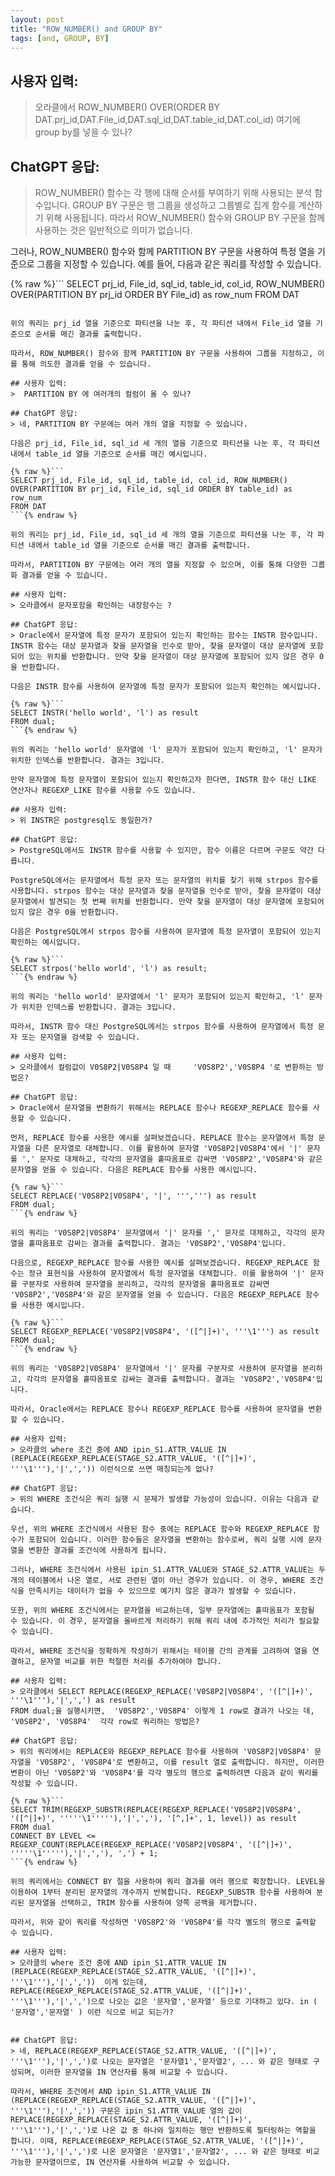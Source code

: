 ```yaml
---
layout: post
title: "ROW_NUMBER() and GROUP BY"
tags: [and, GROUP, BY]
---
```


## 사용자 입력:
> 오라클에서 ROW_NUMBER() OVER(ORDER BY DAT.prj_id,DAT.File_id,DAT.sql_id,DAT.table_id,DAT.col_id) 여기에 group by를 넣을 수 있나?

## ChatGPT 응답:
> ROW_NUMBER() 함수는 각 행에 대해 순서를 부여하기 위해 사용되는 분석 함수입니다. GROUP BY 구문은 행 그룹을 생성하고 그룹별로 집계 함수를 계산하기 위해 사용됩니다. 따라서 ROW_NUMBER() 함수와 GROUP BY 구문을 함께 사용하는 것은 일반적으로 의미가 없습니다.

그러나, ROW_NUMBER() 함수와 함께 PARTITION BY 구문을 사용하여 특정 열을 기준으로 그룹을 지정할 수 있습니다. 예를 들어, 다음과 같은 쿼리를 작성할 수 있습니다.

{% raw %}```
SELECT prj_id, File_id, sql_id, table_id, col_id, ROW_NUMBER() OVER(PARTITION BY prj_id ORDER BY File_id) as row_num
FROM DAT
```{% endraw %}

위의 쿼리는 prj_id 열을 기준으로 파티션을 나눈 후, 각 파티션 내에서 File_id 열을 기준으로 순서를 매긴 결과를 출력합니다. 

따라서, ROW_NUMBER() 함수와 함께 PARTITION BY 구문을 사용하여 그룹을 지정하고, 이를 통해 의도한 결과를 얻을 수 있습니다.

## 사용자 입력:
>  PARTITION BY 에 여러개의 컬럼이 올 수 있나?

## ChatGPT 응답:
> 네, PARTITION BY 구문에는 여러 개의 열을 지정할 수 있습니다. 

다음은 prj_id, File_id, sql_id 세 개의 열을 기준으로 파티션을 나눈 후, 각 파티션 내에서 table_id 열을 기준으로 순서를 매긴 예시입니다.

{% raw %}```
SELECT prj_id, File_id, sql_id, table_id, col_id, ROW_NUMBER() OVER(PARTITION BY prj_id, File_id, sql_id ORDER BY table_id) as row_num
FROM DAT
```{% endraw %}

위의 쿼리는 prj_id, File_id, sql_id 세 개의 열을 기준으로 파티션을 나눈 후, 각 파티션 내에서 table_id 열을 기준으로 순서를 매긴 결과를 출력합니다.

따라서, PARTITION BY 구문에는 여러 개의 열을 지정할 수 있으며, 이를 통해 다양한 그룹화 결과를 얻을 수 있습니다.

## 사용자 입력:
> 오라클에서 문자포함을 확인하는 내장함수는 ?

## ChatGPT 응답:
> Oracle에서 문자열에 특정 문자가 포함되어 있는지 확인하는 함수는 INSTR 함수입니다. INSTR 함수는 대상 문자열과 찾을 문자열을 인수로 받아, 찾을 문자열이 대상 문자열에 포함되어 있는 위치를 반환합니다. 만약 찾을 문자열이 대상 문자열에 포함되어 있지 않은 경우 0을 반환합니다.

다음은 INSTR 함수를 사용하여 문자열에 특정 문자가 포함되어 있는지 확인하는 예시입니다.

{% raw %}```
SELECT INSTR('hello world', 'l') as result
FROM dual;
```{% endraw %}

위의 쿼리는 'hello world' 문자열에 'l' 문자가 포함되어 있는지 확인하고, 'l' 문자가 위치한 인덱스를 반환합니다. 결과는 3입니다.

만약 문자열에 특정 문자열이 포함되어 있는지 확인하고자 한다면, INSTR 함수 대신 LIKE 연산자나 REGEXP_LIKE 함수를 사용할 수도 있습니다.

## 사용자 입력:
> 위 INSTR은 postgresql도 동일한가?

## ChatGPT 응답:
> PostgreSQL에서도 INSTR 함수를 사용할 수 있지만, 함수 이름은 다르며 구문도 약간 다릅니다. 

PostgreSQL에서는 문자열에서 특정 문자 또는 문자열의 위치를 찾기 위해 strpos 함수를 사용합니다. strpos 함수는 대상 문자열과 찾을 문자열을 인수로 받아, 찾을 문자열이 대상 문자열에서 발견되는 첫 번째 위치를 반환합니다. 만약 찾을 문자열이 대상 문자열에 포함되어 있지 않은 경우 0을 반환합니다.

다음은 PostgreSQL에서 strpos 함수를 사용하여 문자열에 특정 문자열이 포함되어 있는지 확인하는 예시입니다.

{% raw %}```
SELECT strpos('hello world', 'l') as result;
```{% endraw %}

위의 쿼리는 'hello world' 문자열에서 'l' 문자가 포함되어 있는지 확인하고, 'l' 문자가 위치한 인덱스를 반환합니다. 결과는 3입니다.

따라서, INSTR 함수 대신 PostgreSQL에서는 strpos 함수를 사용하여 문자열에서 특정 문자 또는 문자열을 검색할 수 있습니다.

## 사용자 입력:
> 오라클에서 컬럼값이 V0S8P2|V0S8P4 일 때     'V0S8P2','V0S8P4 '로 변환하는 방법은?

## ChatGPT 응답:
> Oracle에서 문자열을 변환하기 위해서는 REPLACE 함수나 REGEXP_REPLACE 함수를 사용할 수 있습니다. 

먼저, REPLACE 함수를 사용한 예시를 살펴보겠습니다. REPLACE 함수는 문자열에서 특정 문자열을 다른 문자열로 대체합니다. 이를 활용하여 문자열 'V0S8P2|V0S8P4'에서 '|' 문자를 ',' 문자로 대체하고, 각각의 문자열을 홑따옴표로 감싸면 'V0S8P2','V0S8P4'와 같은 문자열을 얻을 수 있습니다. 다음은 REPLACE 함수를 사용한 예시입니다.

{% raw %}```
SELECT REPLACE('V0S8P2|V0S8P4', '|', ''',''') as result
FROM dual;
```{% endraw %}

위의 쿼리는 'V0S8P2|V0S8P4' 문자열에서 '|' 문자를 ',' 문자로 대체하고, 각각의 문자열을 홑따옴표로 감싸는 결과를 출력합니다. 결과는 'V0S8P2','V0S8P4'입니다.

다음으로, REGEXP_REPLACE 함수를 사용한 예시를 살펴보겠습니다. REGEXP_REPLACE 함수는 정규 표현식을 사용하여 문자열에서 특정 문자열을 대체합니다. 이를 활용하여 '|' 문자를 구분자로 사용하여 문자열을 분리하고, 각각의 문자열을 홑따옴표로 감싸면 'V0S8P2','V0S8P4'와 같은 문자열을 얻을 수 있습니다. 다음은 REGEXP_REPLACE 함수를 사용한 예시입니다.

{% raw %}```
SELECT REGEXP_REPLACE('V0S8P2|V0S8P4', '([^|]+)', '''\1''') as result
FROM dual;
```{% endraw %}

위의 쿼리는 'V0S8P2|V0S8P4' 문자열에서 '|' 문자를 구분자로 사용하여 문자열을 분리하고, 각각의 문자열을 홑따옴표로 감싸는 결과를 출력합니다. 결과는 'V0S8P2','V0S8P4'입니다.

따라서, Oracle에서는 REPLACE 함수나 REGEXP_REPLACE 함수를 사용하여 문자열을 변환할 수 있습니다.

## 사용자 입력:
> 오라클의 where 조건 중에 AND ipin_S1.ATTR_VALUE IN (REPLACE(REGEXP_REPLACE(STAGE_S2.ATTR_VALUE, '([^|]+)', '''\1'''),'|',',')) 이런식으로 쓰면 매칭되는게 없나?

## ChatGPT 응답:
> 위의 WHERE 조건식은 쿼리 실행 시 문제가 발생할 가능성이 있습니다. 이유는 다음과 같습니다.

우선, 위의 WHERE 조건식에서 사용된 함수 중에는 REPLACE 함수와 REGEXP_REPLACE 함수가 포함되어 있습니다. 이러한 함수들은 문자열을 변환하는 함수로써, 쿼리 실행 시에 문자열을 변환한 결과를 조건식에 사용하게 됩니다.

그러나, WHERE 조건식에서 사용된 ipin_S1.ATTR_VALUE와 STAGE_S2.ATTR_VALUE는 두 개의 테이블에서 나온 열로, 서로 관련된 열이 아닌 경우가 있습니다. 이 경우, WHERE 조건식을 만족시키는 데이터가 없을 수 있으므로 예기치 않은 결과가 발생할 수 있습니다.

또한, 위의 WHERE 조건식에서는 문자열을 비교하는데, 일부 문자열에는 홑따옴표가 포함될 수 있습니다. 이 경우, 문자열을 올바르게 처리하기 위해 쿼리 내에 추가적인 처리가 필요할 수 있습니다.

따라서, WHERE 조건식을 정확하게 작성하기 위해서는 테이블 간의 관계를 고려하여 열을 연결하고, 문자열 비교를 위한 적절한 처리를 추가하여야 합니다.

## 사용자 입력:
> 오라클에서 SELECT REPLACE(REGEXP_REPLACE('V0S8P2|V0S8P4', '([^|]+)', '''\1'''),'|',',') as result
FROM dual;을 실행시키면,  'V0S8P2','V0S8P4' 이렇게 1 row로 결과가 나오는 데,   'V0S8P2', 'V0S8P4'  각각 row로 쿼리하는 방법은?

## ChatGPT 응답:
> 위의 쿼리에서는 REPLACE와 REGEXP_REPLACE 함수를 사용하여 'V0S8P2|V0S8P4' 문자열을 'V0S8P2', 'V0S8P4'로 변환하고, 이를 result 열로 출력합니다. 하지만, 이러한 변환이 아닌 'V0S8P2'와 'V0S8P4'를 각각 별도의 행으로 출력하려면 다음과 같이 쿼리를 작성할 수 있습니다.

{% raw %}```
SELECT TRIM(REGEXP_SUBSTR(REPLACE(REGEXP_REPLACE('V0S8P2|V0S8P4', '([^|]+)', '''''\1'''''),'|',','), '[^,]+', 1, level)) as result
FROM dual
CONNECT BY LEVEL <= REGEXP_COUNT(REPLACE(REGEXP_REPLACE('V0S8P2|V0S8P4', '([^|]+)', '''''\1'''''),'|',','), ',') + 1;
```{% endraw %}

위의 쿼리에서는 CONNECT BY 절을 사용하여 쿼리 결과를 여러 행으로 확장합니다. LEVEL을 이용하여 1부터 분리된 문자열의 개수까지 반복합니다. REGEXP_SUBSTR 함수를 사용하여 분리된 문자열을 선택하고, TRIM 함수를 사용하여 양쪽 공백을 제거합니다.

따라서, 위와 같이 쿼리를 작성하면 'V0S8P2'와 'V0S8P4'를 각각 별도의 행으로 출력할 수 있습니다.

## 사용자 입력:
> 오라클의 where 조건 중에 AND ipin_S1.ATTR_VALUE IN (REPLACE(REGEXP_REPLACE(STAGE_S2.ATTR_VALUE, '([^|]+)', '''\1'''),'|',','))  이게 있는데, REPLACE(REGEXP_REPLACE(STAGE_S2.ATTR_VALUE, '([^|]+)', '''\1'''),'|',',')으로 나오는 값은 '문자열','문자열' 등으로 기대하고 있다. in ( '문자열','문자열' ) 이런 식으로 비교 되는가?


## ChatGPT 응답:
> 네, REPLACE(REGEXP_REPLACE(STAGE_S2.ATTR_VALUE, '([^|]+)', '''\1'''),'|',',')로 나오는 문자열은 '문자열1','문자열2', ... 와 같은 형태로 구성되며, 이러한 문자열을 IN 연산자를 통해 비교할 수 있습니다.

따라서, WHERE 조건에서 AND ipin_S1.ATTR_VALUE IN (REPLACE(REGEXP_REPLACE(STAGE_S2.ATTR_VALUE, '([^|]+)', '''\1'''),'|',',')) 구문은 ipin_S1.ATTR_VALUE 열의 값이 REPLACE(REGEXP_REPLACE(STAGE_S2.ATTR_VALUE, '([^|]+)', '''\1'''),'|',',')로 나온 값 중 하나와 일치하는 행만 반환하도록 필터링하는 역할을 합니다. 이때, REPLACE(REGEXP_REPLACE(STAGE_S2.ATTR_VALUE, '([^|]+)', '''\1'''),'|',',')로 나온 문자열은 '문자열1','문자열2', ... 와 같은 형태로 비교 가능한 문자열이므로, IN 연산자를 사용하여 비교할 수 있습니다.

